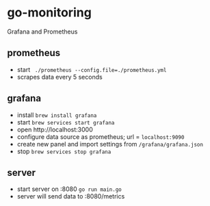 # go-monitoring
Grafana and Prometheus

## prometheus
- start ` ./prometheus --config.file=./prometheus.yml`
- scrapes data every 5 seconds


## grafana
- install `brew install grafana`
- start `brew services start grafana`
- open http://localhost:3000
- configure data source as prometheus; url = `localhost:9090`
- create new panel and import settings from `/grafana/grafana.json` 
- stop `brew services stop grafana`

## server
- start server on :8080 `go run main.go`
- server will send data to :8080/metrics
